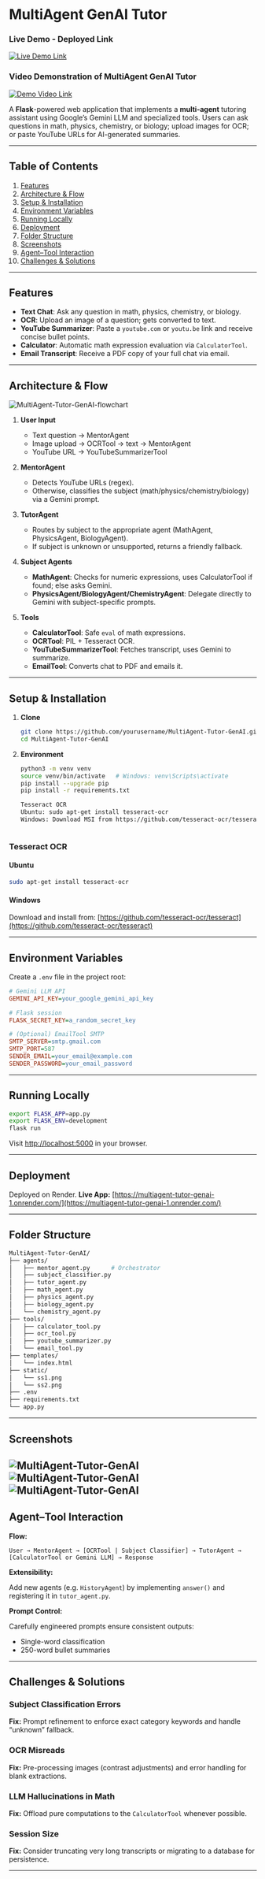 # MultiAgent GenAI Tutor

### Live Demo - Deployed Link
[![Live Demo Link](https://img.shields.io/badge/demo-Live-grey)](https://multiagent-tutor-genai-1.onrender.com/)  

### Video Demonstration of MultiAgent GenAI Tutor
[![Demo Video Link](https://img.shields.io/badge/demo-Video-grey)](https://www.youtube.com/watch?v=rvKiMwnTaLM)  



A **Flask**-powered web application that implements a **multi-agent** tutoring assistant using Google’s Gemini LLM and specialized tools. Users can ask questions in math, physics, chemistry, or biology; upload images for OCR; or paste YouTube URLs for AI-generated summaries.

---

## Table of Contents
1. [Features](#features)  
2. [Architecture & Flow](#architecture--flow)  
3. [Setup & Installation](#setup--installation)  
4. [Environment Variables](#environment-variables)  
5. [Running Locally](#running-locally)  
6. [Deployment](#deployment)  
7. [Folder Structure](#folder-structure)  
8. [Screenshots](#screenshots)  
9. [Agent–Tool Interaction](#agent–tool-interaction)  
10. [Challenges & Solutions](#challenges--solutions)  

---

## Features
- **Text Chat**: Ask any question in math, physics, chemistry, or biology.  
- **OCR**: Upload an image of a question; gets converted to text.  
- **YouTube Summarizer**: Paste a `youtube.com` or `youtu.be` link and receive concise bullet points.  
- **Calculator**: Automatic math expression evaluation via `CalculatorTool`.  
- **Email Transcript**: Receive a PDF copy of your full chat via email.

---

## Architecture & Flow

![MultiAgent-Tutor-GenAI-flowchart](https://raw.githubusercontent.com/1543siddhant/MultiAgent-Tutor-GenAI/refs/heads/main/static/MultiAgent-WorkFlow.png)

1. **User Input**  
   - Text question → MentorAgent  
   - Image upload → OCRTool → text → MentorAgent  
   - YouTube URL → YouTubeSummarizerTool  

2. **MentorAgent**  
   - Detects YouTube URLs (regex).  
   - Otherwise, classifies the subject (math/physics/chemistry/biology) via a Gemini prompt.  

3. **TutorAgent**  
   - Routes by subject to the appropriate agent (MathAgent, PhysicsAgent, BiologyAgent).  
   - If subject is unknown or unsupported, returns a friendly fallback.

4. **Subject Agents**  
   - **MathAgent**: Checks for numeric expressions, uses CalculatorTool if found; else asks Gemini.  
   - **PhysicsAgent/BiologyAgent/ChemistryAgent**: Delegate directly to Gemini with subject-specific prompts.

5. **Tools**  
   - **CalculatorTool**: Safe `eval` of math expressions.  
   - **OCRTool**: PIL + Tesseract OCR.  
   - **YouTubeSummarizerTool**: Fetches transcript, uses Gemini to summarize.  
   - **EmailTool**: Converts chat to PDF and emails it.

---

## Setup & Installation

1. **Clone**  
   ```bash
   git clone https://github.com/yourusername/MultiAgent-Tutor-GenAI.git
   cd MultiAgent-Tutor-GenAI
   ```
   
2. **Environment**
   ```bash
   python3 -m venv venv
   source venv/bin/activate   # Windows: venv\Scripts\activate
   pip install --upgrade pip
   pip install -r requirements.txt

   Tesseract OCR
   Ubuntu: sudo apt-get install tesseract-ocr
   Windows: Download MSI from https://github.com/tesseract-ocr/tesseract
  ```

```

### Tesseract OCR

#### Ubuntu

```bash
sudo apt-get install tesseract-ocr
```

#### Windows

Download and install from: [https://github.com/tesseract-ocr/tesseract](https://github.com/tesseract-ocr/tesseract)

---

## Environment Variables

Create a `.env` file in the project root:

```ini
# Gemini LLM API
GEMINI_API_KEY=your_google_gemini_api_key

# Flask session
FLASK_SECRET_KEY=a_random_secret_key

# (Optional) EmailTool SMTP
SMTP_SERVER=smtp.gmail.com
SMTP_PORT=587
SENDER_EMAIL=your_email@example.com
SENDER_PASSWORD=your_email_password
```

---

## Running Locally

```bash
export FLASK_APP=app.py
export FLASK_ENV=development
flask run
```

Visit [http://localhost:5000](http://localhost:5000) in your browser.

---

## Deployment

Deployed on Render.
**Live App:** [https://multiagent-tutor-genai-1.onrender.com/](https://multiagent-tutor-genai-1.onrender.com/)

---

## Folder Structure

```bash
MultiAgent-Tutor-GenAI/
├── agents/
│   ├── mentor_agent.py      # Orchestrator
│   ├── subject_classifier.py
│   ├── tutor_agent.py
│   ├── math_agent.py
│   ├── physics_agent.py
│   ├── biology_agent.py
│   └── chemistry_agent.py
├── tools/
│   ├── calculator_tool.py
│   ├── ocr_tool.py
│   ├── youtube_summarizer.py
│   └── email_tool.py
├── templates/
│   └── index.html
├── static/
│   └── ss1.png
│   └── ss2.png
├── .env
├── requirements.txt
└── app.py
```

---

## Screenshots

![MultiAgent-Tutor-GenAI](https://raw.githubusercontent.com/1543siddhant/MultiAgent-Tutor-GenAI/refs/heads/main/static/output1.png)
![MultiAgent-Tutor-GenAI](https://raw.githubusercontent.com/1543siddhant/MultiAgent-Tutor-GenAI/refs/heads/main/static/output2.png)
![MultiAgent-Tutor-GenAI](https://raw.githubusercontent.com/1543siddhant/MultiAgent-Tutor-GenAI/refs/heads/main/static/output5.png)
---

## Agent–Tool Interaction

**Flow:**

```
User → MentorAgent → [OCRTool | Subject Classifier] → TutorAgent → [CalculatorTool or Gemini LLM] → Response
```

**Extensibility:**

Add new agents (e.g. `HistoryAgent`) by implementing `answer()` and registering it in `tutor_agent.py`.

**Prompt Control:**

Carefully engineered prompts ensure consistent outputs:

* Single-word classification
* 250-word bullet summaries

---

## Challenges & Solutions

### Subject Classification Errors

**Fix:** Prompt refinement to enforce exact category keywords and handle “unknown” fallback.

### OCR Misreads

**Fix:** Pre-processing images (contrast adjustments) and error handling for blank extractions.

### LLM Hallucinations in Math

**Fix:** Offload pure computations to the `CalculatorTool` whenever possible.

### Session Size

**Fix:** Consider truncating very long transcripts or migrating to a database for persistence.

---
